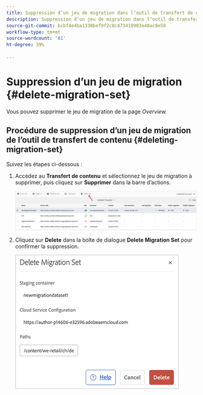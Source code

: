 ```yaml
---
title: Suppression d’un jeu de migration dans l’outil de transfert de contenu
description: Suppression d’un jeu de migration dans l’outil de transfert de contenu
source-git-commit: bcbf4e4ba1330bef9f2c8c473419903e40ac0e58
workflow-type: tm+mt
source-wordcount: '81'
ht-degree: 39%

---
```



# Suppression d’un jeu de migration {#delete-migration-set}

Vous pouvez supprimer le jeu de migration de la page *Overview.*

## Procédure de suppression d’un jeu de migration de l’outil de transfert de contenu {#deleting-migration-set}

Suivez les étapes ci-dessous :

1. Accédez au **Transfert de contenu** et sélectionnez le jeu de migration à supprimer, puis cliquez sur **Supprimer** dans la barre d’actions.

   ![image](/help/journey-migration/content-transfer-tool/assets-ctt/migration-delete1.png)

1. Cliquez sur **Delete** dans la boîte de dialogue **Delete Migration Set** pour confirmer la suppression.

   ![image](/help/journey-migration/content-transfer-tool/assets-ctt/migration-delete2.png)
